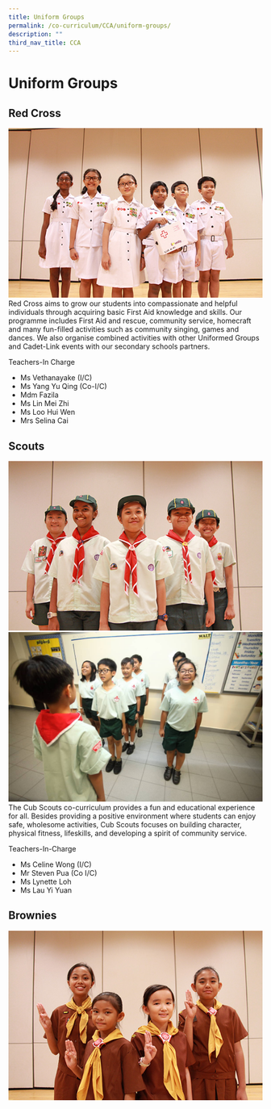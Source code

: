```yaml
---
title: Uniform Groups
permalink: /co-curriculum/CCA/uniform-groups/
description: ""
third_nav_title: CCA
---
```

# Uniform Groups
## Red Cross
![](/images/stjohn.jpg)
Red Cross aims to grow our students into compassionate and helpful individuals through acquiring basic First Aid knowledge and skills. Our programme includes First Aid and rescue, community service, homecraft and many fun-filled activities such as community singing, games and dances. We also organise combined activities with other Uniformed Groups and Cadet-Link events with our secondary schools partners.

Teachers-In Charge   
* Ms Vethanayake (I/C)
* Ms Yang Yu Qing (Co-I/C)
* Mdm Fazila
* Ms Lin Mei Zhi
* Ms Loo Hui Wen
* Mrs Selina Cai

## Scouts
![](/images/scout.jpg)
![](/images/scouts_2.jpeg)
 The Cub Scouts co-curriculum provides a fun and educational experience for all. Besides providing a positive environment where students can enjoy safe, wholesome activities, Cub Scouts focuses on building character, physical fitness, lifeskills, and developing a spirit of community service.

Teachers-In-Charge

* Ms Celine Wong (I/C)
* Mr Steven Pua (Co I/C)
* Ms Lynette Loh
* Ms Lau Yi Yuan

## Brownies
![](/images/brownies.jpg)